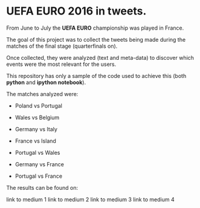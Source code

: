 # UEFA EURO 2016 in tweets.
From June to July the **UEFA EURO** championship was played in France.       

The goal of this project was to collect the tweets being made during the matches of the final stage (quarterfinals on).       

 Once collected, they were analyzed (text and meta-data) to discover which events were the most relevant for the users.    

 This repository has only a sample of the code used to achieve this (both __python__ and __ipython notebook__).    

 The matches analyzed were:

 * Poland vs Portugal

 * Wales vs Belgium

 * Germany vs Italy

 * France vs Island

 * Portugal vs Wales

 * Germany vs France

 * Portugal vs France

 The results can be found on:   

 link to medium 1
 link to medium 2
 link to medium 3
 link to medium 4
 
